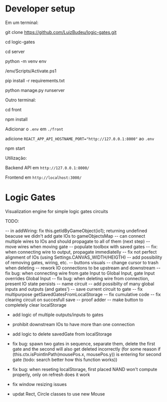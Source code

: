# Developer setup

Em um terminal:

git clone https://github.com/LuizBudeu/logic-gates.git

cd logic-gates

cd server

python -m venv env

/env/Scripts/Activate.ps1

pip install -r requirements.txt

python manage.py runserver

Outro terminal:

cd front

npm install

Adicionar o `.env` em `./front`

adicione `REACT_APP_API_HOSTNAME_PORT="http://127.0.0.1:8000"` ao `.env`

npm start

Utilização:

Backend API em `http://127.0.0.1:8000/`

Frontend em `http://localhost:3000/`

# Logic Gates

Visualization engine for simple logic gates circuits

TODO:

-- in addWiring: fix this.getIdByGameObject(io1); returning undefined beacuse we didn't add gate IOs to gameObjectsMap
-- can connect multiple wires to IOs and should propagate to all of them (next step)
-- move wires when moving gate
-- populate toolbox with saved gates
-- fix: when connecting wire to output, propagate immediatelly
-- fix not perfect alignment of IOs (using Settings.CANVAS_WIDTH/HEIGTH)
-- add possibility of removing gates, wiring, etc.
-- buttons visuals
-- change cursor to trash when deleting
-- rework IO connections to be upstream and downstream
-- fix bug: when connecting wire from gate Input to Global Input, gate Input overrides Global Input
-- fix bug: when deleting wire from connection, present IO state persists
-- name circuit
-- add possibilty of many global inputs and outputs (and gates')
-- save current circuit to gate
-- fix multipurpose getSavedGatesFromLocalStorage
-- fix cumulative code
-- fix clearing circuit on succesfull save
-- proof adder
-- make button to completely clear localStorage

-   add logic of multiple outputs/inputs to gates
-   prohibit downstream IOs to have more than one connection
-   add logic to delete savedGate from localStorage

-   fix bug: spawn two gates in sequence, separate them, delete the first gate and the second will also get deleted incorrectly (for some reason if (this.ctx.isPointInPath(mousePos.x, mousePos.y)) is entering for second gate (todo: search better how this function works))
-   fix bug: when reseting localStorage, first placed NAND won't compute properly, only on refresh does it work
-   fix window resizing issues
-   updat Rect, Circle classes to use new Mouse
